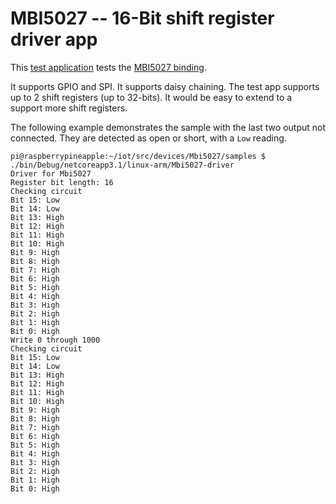 # MBI5027 -- 16-Bit shift register driver app

This [test application](Program.cs) tests the [MBI5027 binding](../README.md).

It supports GPIO and SPI. It supports daisy chaining. The test app supports up to 2 shift registers (up to 32-bits). It would be easy to extend to a support more shift registers.

The following example demonstrates the sample with the last two output not connected. They are detected as open or short, with a `Low` reading.

```console
pi@raspberrypineapple:~/iot/src/devices/Mbi5027/samples $ ./bin/Debug/netcoreapp3.1/linux-arm/Mbi5027-driver
Driver for Mbi5027
Register bit length: 16
Checking circuit
Bit 15: Low
Bit 14: Low
Bit 13: High
Bit 12: High
Bit 11: High
Bit 10: High
Bit 9: High
Bit 8: High
Bit 7: High
Bit 6: High
Bit 5: High
Bit 4: High
Bit 3: High
Bit 2: High
Bit 1: High
Bit 0: High
Write 0 through 1000
Checking circuit
Bit 15: Low
Bit 14: Low
Bit 13: High
Bit 12: High
Bit 11: High
Bit 10: High
Bit 9: High
Bit 8: High
Bit 7: High
Bit 6: High
Bit 5: High
Bit 4: High
Bit 3: High
Bit 2: High
Bit 1: High
Bit 0: High
```
